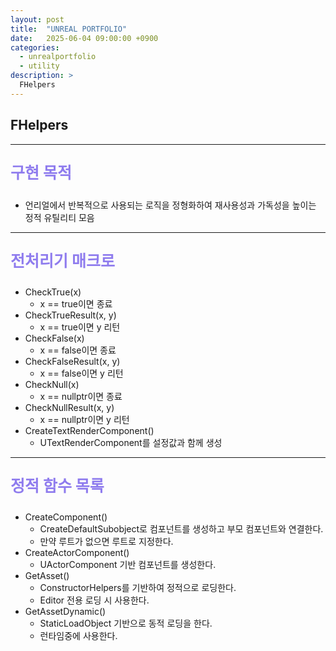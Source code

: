 ```yaml
---
layout: post
title:  "UNREAL PORTFOLIO"
date:   2025-06-04 09:00:00 +0900
categories:
  - unrealportfolio
  - utility
description: >
  FHelpers
---
```

## FHelpers

---

<p style = "color:#8f7cee; font-size:25px; font-weight:bold">
구현 목적
</p>

- 언리얼에서 반복적으로 사용되는 로직을 정형화하여 재사용성과 가독성을 높이는 정적 유틸리티 모음

---

<p style = "color:#8f7cee; font-size:25px; font-weight:bold">
전처리기 매크로
</p>

- CheckTrue(x)
  - x == true이면 종료
- CheckTrueResult(x, y)
  - x == true이면 y 리턴
- CheckFalse(x)	
  - x == false이면 종료
- CheckFalseResult(x, y)
  - x == false이면 y 리턴
- CheckNull(x)
  - x == nullptr이면 종료
- CheckNullResult(x, y)
  - x == nullptr이면 y 리턴
- CreateTextRenderComponent()
  - UTextRenderComponent를 설정값과 함께 생성

---

<p style = "color:#8f7cee; font-size:25px; font-weight:bold">
정적 함수 목록
</p>

- CreateComponent()
  - CreateDefaultSubobject로 컴포넌트를 생성하고 부모 컴포넌트와 연결한다.
  - 만약 루트가 없으면 루트로 지정한다.
- CreateActorComponent()
  - UActorComponent 기반 컴포넌트를 생성한다.
- GetAsset()
  - ConstructorHelpers를 기반하여 정적으로 로딩한다.
  - Editor 전용 로딩 시 사용한다.
- GetAssetDynamic()
  - StaticLoadObject 기반으로 동적 로딩을 한다.
  - 런타임중에 사용한다.